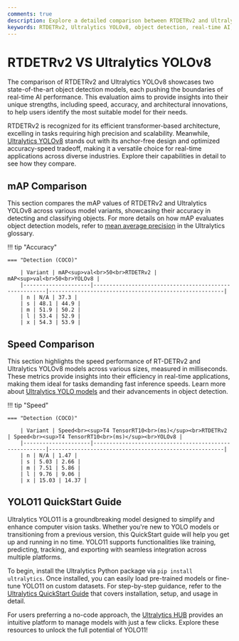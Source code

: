 ```yaml
---
comments: true  
description: Explore a detailed comparison between RTDETRv2 and Ultralytics YOLOv8, two state-of-the-art models revolutionizing real-time AI and object detection. Discover how these models perform in terms of speed, accuracy, and efficiency for cutting-edge computer vision and edge AI applications.  
keywords: RTDETRv2, Ultralytics YOLOv8, object detection, real-time AI, edge AI, computer vision, model comparison, Ultralytics, RT-DETR, YOLOv8 performance
---
```


# RTDETRv2 VS Ultralytics YOLOv8

The comparison of RTDETRv2 and Ultralytics YOLOv8 showcases two state-of-the-art object detection models, each pushing the boundaries of real-time AI performance. This evaluation aims to provide insights into their unique strengths, including speed, accuracy, and architectural innovations, to help users identify the most suitable model for their needs.

RTDETRv2 is recognized for its efficient transformer-based architecture, excelling in tasks requiring high precision and scalability. Meanwhile, [Ultralytics YOLOv8](https://docs.ultralytics.com/models/yolov8/) stands out with its anchor-free design and optimized accuracy-speed tradeoff, making it a versatile choice for real-time applications across diverse industries. Explore their capabilities in detail to see how they compare.


## mAP Comparison

This section compares the mAP values of RTDETRv2 and Ultralytics YOLOv8 across various model variants, showcasing their accuracy in detecting and classifying objects. For more details on how mAP evaluates object detection models, refer to [mean average precision](https://www.ultralytics.com/glossary/mean-average-precision-map) in the Ultralytics glossary.


!!! tip "Accuracy"

	=== "Detection (COCO)"

		| Variant | mAP<sup>val<br>50<br>RTDETRv2 | mAP<sup>val<br>50<br>YOLOv8 |
		|---------------------|-------------------------------------------------------|-------------------------------------------------------|
		| n | N/A | 37.3 |
		| s | 48.1 | 44.9 |
		| m | 51.9 | 50.2 |
		| l | 53.4 | 52.9 |
		| x | 54.3 | 53.9 |
		

## Speed Comparison

This section highlights the speed performance of RT-DETRv2 and Ultralytics YOLOv8 models across various sizes, measured in milliseconds. These metrics provide insights into their efficiency in real-time applications, making them ideal for tasks demanding fast inference speeds. Learn more about [Ultralytics YOLO models](https://github.com/ultralytics/ultralytics) and their advancements in object detection.


!!! tip "Speed"

	=== "Detection (COCO)"

		| Variant | Speed<br><sup>T4 TensorRT10<br>(ms)</sup><br>RTDETRv2 | Speed<br><sup>T4 TensorRT10<br>(ms)</sup><br>YOLOv8 |
		|---------------------|-------------------------------------------------------|-------------------------------------------------------|
		| n | N/A | 1.47 |
		| s | 5.03 | 2.66 |
		| m | 7.51 | 5.86 |
		| l | 9.76 | 9.06 |
		| x | 15.03 | 14.37 |

## YOLO11 QuickStart Guide

Ultralytics YOLO11 is a groundbreaking model designed to simplify and enhance computer vision tasks. Whether you're new to YOLO models or transitioning from a previous version, this QuickStart guide will help you get up and running in no time. YOLO11 supports functionalities like training, predicting, tracking, and exporting with seamless integration across multiple platforms.

To begin, install the Ultralytics Python package via `pip install ultralytics`. Once installed, you can easily load pre-trained models or fine-tune YOLO11 on custom datasets. For step-by-step guidance, refer to the [Ultralytics QuickStart Guide](https://docs.ultralytics.com/quickstart/) that covers installation, setup, and usage in detail. 

For users preferring a no-code approach, the [Ultralytics HUB](https://www.ultralytics.com/hub) provides an intuitive platform to manage models with just a few clicks. Explore these resources to unlock the full potential of YOLO11!
